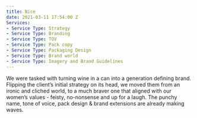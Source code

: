 ```yaml
---
title: Nice
date: 2021-03-11 17:54:00 Z
Services:
- Service Type: Strategy
- Service Type: Branding
- Service Type: TOV
- Service Type: Pack copy
- Service Type: Packaging Design
- Service Type: Brand world
- Service Type: Imagery and Brand Guidelines
---
```


We were tasked with turning wine in a can into a generation defining brand. Flipping the client’s initial strategy on its head, we moved them from an ironic and cliched world, to a much braver one that aligned with our women’s values - feisty, no-nonsense and up for a laugh. The punchy name, tone of voice, pack design & brand extensions are already making waves.